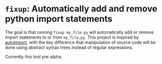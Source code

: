 # `fixup`: Automatically add and remove python import statements

The goal is that running `fixup my_file.py` will automatically add or remove
import statements to or from `my_file.py`. This project is inspired by
[autoimport](https://github.com/lyz-code/autoimport), with the key difference
that manipulation of source code will be done using abstract syntax trees
instead of regular expressions.

Currently this tool pre-alpha.
